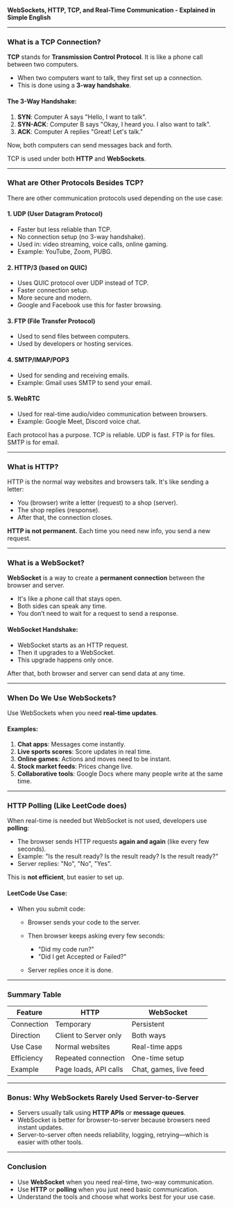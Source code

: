 **WebSockets, HTTP, TCP, and Real-Time Communication - Explained in Simple English**

---

### What is a TCP Connection?

**TCP** stands for **Transmission Control Protocol**. It is like a phone call between two computers.

* When two computers want to talk, they first set up a connection.
* This is done using a **3-way handshake**.

#### The 3-Way Handshake:

1. **SYN**: Computer A says "Hello, I want to talk".
2. **SYN-ACK**: Computer B says "Okay, I heard you. I also want to talk".
3. **ACK**: Computer A replies "Great! Let's talk."

Now, both computers can send messages back and forth.

TCP is used under both **HTTP** and **WebSockets**.

---

### What are Other Protocols Besides TCP?

There are other communication protocols used depending on the use case:

#### 1. **UDP (User Datagram Protocol)**

* Faster but less reliable than TCP.
* No connection setup (no 3-way handshake).
* Used in: video streaming, voice calls, online gaming.
* Example: YouTube, Zoom, PUBG.

#### 2. **HTTP/3 (based on QUIC)**

* Uses QUIC protocol over UDP instead of TCP.
* Faster connection setup.
* More secure and modern.
* Google and Facebook use this for faster browsing.

#### 3. **FTP (File Transfer Protocol)**

* Used to send files between computers.
* Used by developers or hosting services.

#### 4. **SMTP/IMAP/POP3**

* Used for sending and receiving emails.
* Example: Gmail uses SMTP to send your email.

#### 5. **WebRTC**

* Used for real-time audio/video communication between browsers.
* Example: Google Meet, Discord voice chat.

Each protocol has a purpose. TCP is reliable. UDP is fast. FTP is for files. SMTP is for email.

---

### What is HTTP?

HTTP is the normal way websites and browsers talk. It's like sending a letter:

* You (browser) write a letter (request) to a shop (server).
* The shop replies (response).
* After that, the connection closes.

**HTTP is not permanent.** Each time you need new info, you send a new request.

---

### What is a WebSocket?

**WebSocket** is a way to create a **permanent connection** between the browser and server.

* It's like a phone call that stays open.
* Both sides can speak any time.
* You don’t need to wait for a request to send a response.

#### WebSocket Handshake:

* WebSocket starts as an HTTP request.
* Then it upgrades to a WebSocket.
* This upgrade happens only once.

After that, both browser and server can send data at any time.

---

### When Do We Use WebSockets?

Use WebSockets when you need **real-time updates**.

#### Examples:

1. **Chat apps**: Messages come instantly.
2. **Live sports scores**: Score updates in real time.
3. **Online games**: Actions and moves need to be instant.
4. **Stock market feeds**: Prices change live.
5. **Collaborative tools**: Google Docs where many people write at the same time.

---

### HTTP Polling (Like LeetCode does)

When real-time is needed but WebSocket is not used, developers use **polling**:

* The browser sends HTTP requests **again and again** (like every few seconds).
* Example: "Is the result ready? Is the result ready? Is the result ready?"
* Server replies: "No", "No", "Yes".

This is **not efficient**, but easier to set up.

#### LeetCode Use Case:

* When you submit code:

  * Browser sends your code to the server.
  * Then browser keeps asking every few seconds:

    * "Did my code run?"
    * "Did I get Accepted or Failed?"
  * Server replies once it is done.

---

### Summary Table

| Feature    | HTTP                  | WebSocket              |
| ---------- | --------------------- | ---------------------- |
| Connection | Temporary             | Persistent             |
| Direction  | Client to Server only | Both ways              |
| Use Case   | Normal websites       | Real-time apps         |
| Efficiency | Repeated connection   | One-time setup         |
| Example    | Page loads, API calls | Chat, games, live feed |

---

### Bonus: Why WebSockets Rarely Used Server-to-Server

* Servers usually talk using **HTTP APIs** or **message queues**.
* WebSocket is better for browser-to-server because browsers need instant updates.
* Server-to-server often needs reliability, logging, retrying—which is easier with other tools.

---

### Conclusion

* Use **WebSocket** when you need real-time, two-way communication.
* Use **HTTP** or **polling** when you just need basic communication.
* Understand the tools and choose what works best for your use case.
